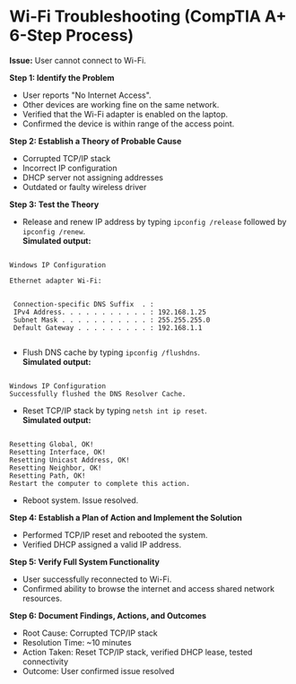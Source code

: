 # Wi-Fi Troubleshooting (CompTIA A+ 6-Step Process)

**Issue:** User cannot connect to Wi-Fi.

**Step 1: Identify the Problem**  
- User reports "No Internet Access".  
- Other devices are working fine on the same network.  
- Verified that the Wi-Fi adapter is enabled on the laptop.  
- Confirmed the device is within range of the access point.

**Step 2: Establish a Theory of Probable Cause**  
- Corrupted TCP/IP stack  
- Incorrect IP configuration  
- DHCP server not assigning addresses  
- Outdated or faulty wireless driver

**Step 3: Test the Theory**  
- Release and renew IP address by typing `ipconfig /release` followed by `ipconfig /renew`.  
  **Simulated output:**
```

Windows IP Configuration

Ethernet adapter Wi-Fi:


 Connection-specific DNS Suffix  . :
 IPv4 Address. . . . . . . . . . . : 192.168.1.25
 Subnet Mask . . . . . . . . . . . : 255.255.255.0
 Default Gateway . . . . . . . . . : 192.168.1.1


```
- Flush DNS cache by typing `ipconfig /flushdns`.  
**Simulated output:**

```

Windows IP Configuration
Successfully flushed the DNS Resolver Cache.

```

- Reset TCP/IP stack by typing `netsh int ip reset`.  
**Simulated output:**
```

Resetting Global, OK!
Resetting Interface, OK!
Resetting Unicast Address, OK!
Resetting Neighbor, OK!
Resetting Path, OK!
Restart the computer to complete this action.

```
- Reboot system. Issue resolved.

**Step 4: Establish a Plan of Action and Implement the Solution**  
- Performed TCP/IP reset and rebooted the system.  
- Verified DHCP assigned a valid IP address.  

**Step 5: Verify Full System Functionality**  
- User successfully reconnected to Wi-Fi.  
- Confirmed ability to browse the internet and access shared network resources.  

**Step 6: Document Findings, Actions, and Outcomes**  
- Root Cause: Corrupted TCP/IP stack  
- Resolution Time: ~10 minutes  
- Action Taken: Reset TCP/IP stack, verified DHCP lease, tested connectivity  
- Outcome: User confirmed issue resolved


